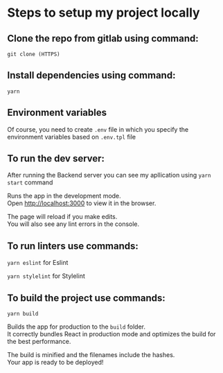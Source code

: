 # Steps to setup my project locally

## Clone the repo from gitlab using command:

`git clone (HTTPS)`

## Install dependencies using command:

`yarn`

## Environment variables

Of course, you need to create `.env` file in which you specify the environment variables based on `.env.tpl` file

## To run the dev server:

After running the Backend server you can see my apllication using `yarn start` command

Runs the app in the development mode.\
Open [http://localhost:3000](http://localhost:3000) to view it in the browser.

The page will reload if you make edits.\
You will also see any lint errors in the console.

## To run linters use commands:

`yarn eslint` for Eslint

`yarn stylelint` for Stylelint

## To build the project use commands:

`yarn build`

Builds the app for production to the `build` folder.\
It correctly bundles React in production mode and optimizes the build for the best performance.

The build is minified and the filenames include the hashes.\
Your app is ready to be deployed!
